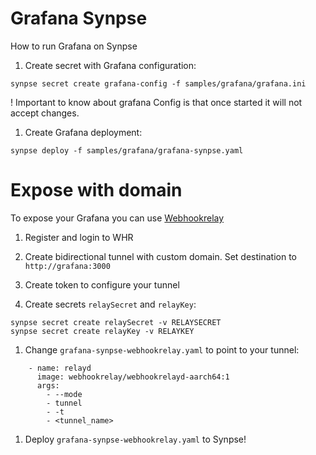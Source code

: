 # Grafana Synpse

How to run Grafana on Synpse

1. Create secret with Grafana configuration:
```
synpse secret create grafana-config -f samples/grafana/grafana.ini
```

! Important to know about grafana Config is that once started it will not accept changes.

1. Create Grafana deployment:
```
synpse deploy -f samples/grafana/grafana-synpse.yaml
```

# Expose with domain

To expose your Grafana you can use
[Webhookrelay](https://webhookrelay.com/)

1. Register and login to WHR

1. Create bidirectional tunnel with custom domain. Set destination to `http://grafana:3000`

1. Create token to configure your tunnel

1. Create secrets `relaySecret` and `relayKey`:

```
synpse secret create relaySecret -v RELAYSECRET
synpse secret create relayKey -v RELAYKEY
```

1. Change `grafana-synpse-webhookrelay.yaml` to point to your tunnel:
```
    - name: relayd
      image: webhookrelay/webhookrelayd-aarch64:1
      args:
        - --mode
        - tunnel
        - -t
        - <tunnel_name>
```

1. Deploy `grafana-synpse-webhookrelay.yaml` to Synpse!